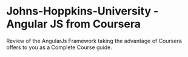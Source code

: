 # Johns-Hoppkins-University - Angular JS from Coursera
Review of the AngularJs Framework taking the advantage of Coursera offers to you as a Complete Course guide.
